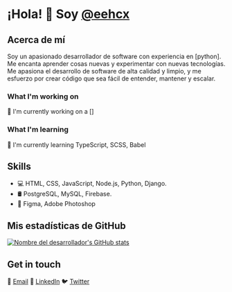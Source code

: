 # ¡Hola! 👋 Soy [@eehcx](https://github.com/eehcx)


## Acerca de mí

Soy un apasionado desarrollador de software con experiencia en [python]. Me encanta aprender cosas nuevas y experimentar con nuevas tecnologías. Me apasiona el desarrollo de software de alta calidad y limpio, y me esfuerzo por crear código que sea fácil de entender, mantener y escalar.

### What I'm working on

🚀 I'm currently working on a []

### What I'm learning

🌱 I'm currently learning TypeScript, SCSS, Babel
## Skills

- 💻 HTML, CSS, JavaScript, Node.js, Python, Django.
- 🛢️ PostgreSQL, MySQL, Firebase.
- 🎨 Figma, Adobe Photoshop

## Mis estadísticas de GitHub

[![Nombre del desarrollador's GitHub stats](https://github-readme-stats.vercel.app/api?username=eehcx&show_icons=true&theme=radical)](https://github.com/eehcx/github-readme-stats)

## Get in touch

📧 [Email](mailto:eehcx.contacto@gmail.com)
👔 [LinkedIn](https://www.linkedin.com/in/yourusername/)
🐦 [Twitter](https://twitter.com/yourusername)

